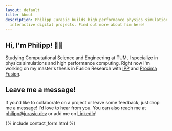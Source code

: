 ```yaml
---
layout: default
title: About
description: Philipp Jurasic builds high performance physics simulations and
  interactive digital projects. Find out more about him here!
---
```

## Hi, I'm Philipp! <span class="waveHand">👋🏻</span>

Studying Computational Science and Engineering at TUM, I specialize in physics simulations and high performance computing. Right now I'm working on my master's thesis in Fusion Research with [IPP](https://www.ipp.mpg.de/en) and [Proxima Fusion](https://www.proximafusion.com/).

## Leave me a message!

If you'd like to collaborate on a project or leave some feedback, just drop me a message! I'd love to hear from you. You can also reach me at [philipp@jurasic.dev](mailto:philipp@jurasic.dev "Contact email") or add me on [LinkedIn](https://www.linkedin.com/in/philipp-jurasic)!

{% include contact_form.html %}
